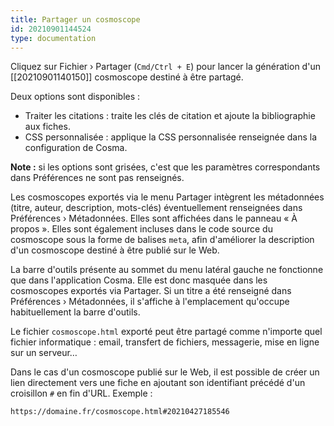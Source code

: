 ```yaml
---
title: Partager un cosmoscope
id: 20210901144524
type: documentation
---
```


Cliquez sur Fichier › Partager (`Cmd/Ctrl + E`) pour lancer la génération d'un [[20210901140150]] cosmoscope destiné à être partagé.

Deux options sont disponibles :

- Traiter les citations : traite les clés de citation et ajoute la bibliographie aux fiches.
- CSS personnalisée : applique la CSS personnalisée renseignée dans la configuration de Cosma.

**Note :** si les options sont grisées, c'est que les paramètres correspondants dans Préférences ne sont pas renseignés.

Les cosmoscopes exportés via le menu Partager intègrent les métadonnées (titre, auteur, description, mots-clés) éventuellement renseignées dans Préférences › Métadonnées. Elles sont affichées dans le panneau « À propos ». Elles sont également incluses dans le code source du cosmoscope sous la forme de balises `meta`, afin d'améliorer la description d'un cosmoscope destiné à être publié sur le Web.

La barre d'outils présente au sommet du menu latéral gauche ne fonctionne que dans l'application Cosma. Elle est donc masquée dans les cosmoscopes exportés via Partager. Si un titre a été renseigné dans Préférences › Métadonnées, il s'affiche à l'emplacement qu'occupe habituellement la barre d'outils.

Le fichier `cosmoscope.html` exporté peut être partagé comme n'importe quel fichier informatique : email, transfert de fichiers, messagerie, mise en ligne sur un serveur…

Dans le cas d'un cosmoscope publié sur le Web, il est possible de créer un lien directement vers une fiche en ajoutant son identifiant précédé d'un croisillon `#` en fin d'URL. Exemple :

`https://domaine.fr/cosmoscope.html#20210427185546`

